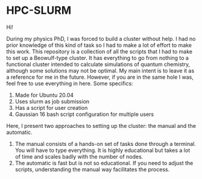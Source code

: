 # HPC-SLURM
Hi! 

During my physics PhD, I was forced to build a cluster without help. I had no prior knowledge of this kind of task so I had to make a lot of effort to make this work. This repository is a collection of all the scripts that I had to make to set up a Beowulf-type cluster. It has everything to go from nothing to a functional cluster intended to calculate simulations of quantum chemistry, although some solutions may not be optimal. My main intent is to leave it as a reference for me in the future. However, if you are in the same hole I was, feel free to use everything in here. Some specifics:

1. Made for Ubuntu 20.04
2. Uses slurm as job submission
3. Has a script for user creation
4. Gaussian 16 bash script configuration for multiple users

Here, I present two approaches to setting up the cluster: the manual and the automatic.
1. The manual consists of a hands-on set of tasks done through a terminal. You will have to type everything. It is highly educational but takes a lot of time and scales badly with the number of nodes.
2. The automatic is fast but is not so educational. If you need to adjust the scripts, understanding the manual way facilitates the process.
